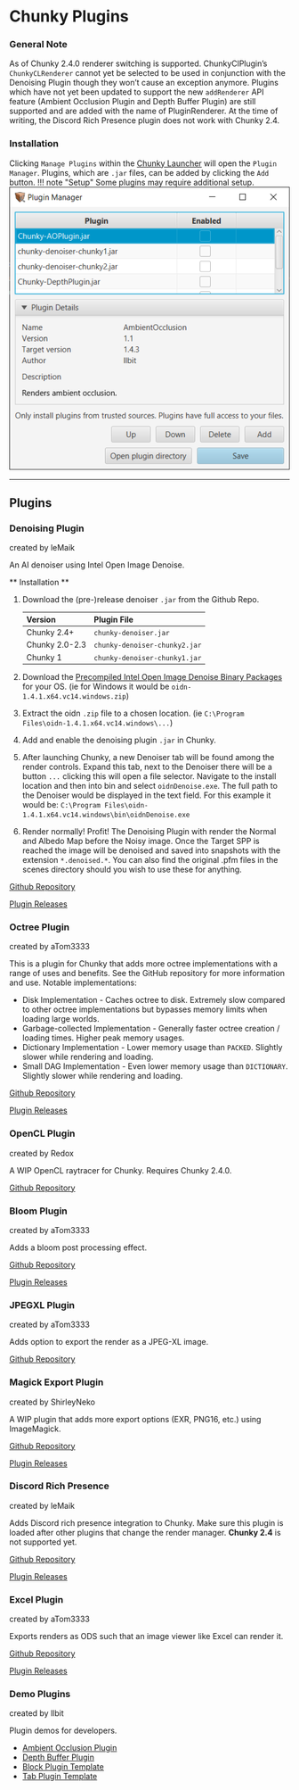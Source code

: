 # Chunky Plugins

### General Note
As of Chunky 2.4.0 renderer switching is supported. ChunkyClPlugin’s `ChunkyCLRenderer` cannot yet be selected to be
used in conjunction with the Denoising Plugin though they won’t cause an exception anymore.
Plugins which have not yet been updated to support the new `addRenderer` API feature (Ambient Occlusion Plugin 
and Depth Buffer Plugin) are still supported and are added with the name of PluginRenderer. 
At the time of writing, the Discord Rich Presence plugin does not work with Chunky 2.4.

### Installation
Clicking `Manage Plugins` within the [Chunky Launcher](../getting_started/installing.md) will open the `Plugin Manager`.
Plugins, which are `.jar` files, can be added by clicking the `Add` button.
!!! note "Setup"
    Some plugins may require additional setup.
![Plugin Manager](../img/chunky_plugin_manager.png)

---

## Plugins

### Denoising Plugin
created by leMaik

An AI denoiser using Intel Open Image Denoise.

** Installation **

1. Download the (pre-)release denoiser `.jar` from the Github Repo.

    |    Version     |         Plugin File           |
    |----------------|-------------------------------|
    | Chunky 2.4+    | `chunky-denoiser.jar`         |
    | Chunky 2.0-2.3 | `chunky-denoiser-chunky2.jar` |
    | Chunky 1       | `chunky-denoiser-chunky1.jar` |
    
2. Download the [Precompiled Intel Open Image Denoise Binary Packages](https://www.openimagedenoise.org/downloads.html)
   for your OS. (ie for Windows it would be `oidn-1.4.1.x64.vc14.windows.zip`)
3. Extract the oidn `.zip` file to a chosen location. (ie `C:\Program Files\oidn-1.4.1.x64.vc14.windows\...`)
4. Add and enable the denoising plugin `.jar` in Chunky.
5. After launching Chunky, a new Denoiser tab will be found among the render controls. Expand this tab, next to the 
   Denoiser there will be a button `...` clicking this will open a file selector. Navigate to the install location and
   then into bin and select `oidnDenoise.exe`. The full path to the Denoiser would be displayed in the text field. 
   For this example it would be: `C:\Program Files\oidn-1.4.1.x64.vc14.windows\bin\oidnDenoise.exe`
6. Render normally! Profit! The Denoising Plugin with render the Normal and Albedo Map before the Noisy image.
   Once the Target SPP is reached the image will be denoised and saved into snapshots with the extension `*.denoised.*`.
   You can also find the original .pfm files in the scenes directory should you wish to use these for anything.


[Github Repository](https://github.com/chunky-dev/chunky-denoiser)

[Plugin Releases](https://github.com/chunky-dev/chunky-denoiser/releases)

### Octree Plugin
created by aTom3333

This is a plugin for Chunky that adds more octree implementations with a range of uses and benefits. See the GitHub
repository for more information and use. Notable implementations:

* Disk Implementation - Caches octree to disk. Extremely slow compared to other octree implementations but bypasses
  memory limits when loading large worlds.
* Garbage-collected Implementation - Generally faster octree creation / loading times. Higher peak memory usages.
* Dictionary Implementation - Lower memory usage than `PACKED`. Slightly slower while rendering and loading.
* Small DAG Implementation - Even lower memory usage than `DICTIONARY`. Slightly slower while rendering and loading.

[Github Repository](https://github.com/aTom3333/chunky-octree-plugin)

[Plugin Releases](https://github.com/aTom3333/chunky-octree-plugin/releases)

### OpenCL Plugin
created by Redox

A WIP OpenCL raytracer for Chunky. Requires Chunky 2.4.0.

[Github Repository](https://github.com/ThatRedox/ChunkyClPlugin)

### Bloom Plugin
created by aTom3333

Adds a bloom post processing effect.

[Github Repository](https://github.com/aTom3333/chunky-bloom-plugin)

[Plugin Releases](https://github.com/aTom3333/chunky-bloom-plugin/releases)

### JPEGXL Plugin
created by aTom3333

Adds option to export the render as a JPEG-XL image.

[Github Repository](https://github.com/aTom3333/chunky-jpegxl-plugin)

### Magick Export Plugin
created by ShirleyNeko

A WIP plugin that adds more export options (EXR, PNG16, etc.) using ImageMagick.

[Github Repository](https://github.com/ShirleyNekoDev/Chunky-MagickExportPlugin)

[Plugin Releases](https://github.com/ShirleyNekoDev/Chunky-MagickExportPlugin/releases)

### Discord Rich Presence
created by leMaik

Adds Discord rich presence integration to Chunky. Make sure this plugin is loaded after other plugins that
change the render manager. **Chunky 2.4** is not supported yet.

[Github Repository](https://github.com/leMaik/chunky-discord)

[Plugin Releases](https://github.com/leMaik/chunky-discord/releases)

### Excel Plugin
created by aTom3333

Exports renders as ODS such that an image viewer like Excel can render it.

[Github Repository](https://github.com/aTom3333/chunky-excel-plugin)

[Plugin Releases](https://github.com/aTom3333/chunky-excel-plugin/releases)

### Demo Plugins
created by llbit

Plugin demos for developers.

* [Ambient Occlusion Plugin](https://github.com/llbit/Chunky-AOPlugin)
* [Depth Buffer Plugin](https://github.com/llbit/Chunky-DepthPlugin)
* [Block Plugin Template](https://github.com/llbit/Chunky-BlockMod)
* [Tab Plugin Template](https://github.com/llbit/Chunky-TabMod)
